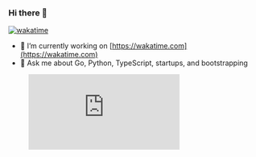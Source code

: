 ### Hi there 👋

[![wakatime](https://wakatime.com/badge/user/fcaad9e3-0a4d-41c7-8116-b02795fa154e.svg)](https://wakatime.com/@fcaad9e3-0a4d-41c7-8116-b02795fa154e)


- 🔭 I’m currently working on [https://wakatime.com](https://wakatime.com)
- 💬 Ask me about Go, Python, TypeScript, startups, and bootstrapping

<figure><embed src="https://wakatime.com/share/@Santosdave/359180d6-03fe-4414-8680-eed6ce186832.svg"></embed></figure>
